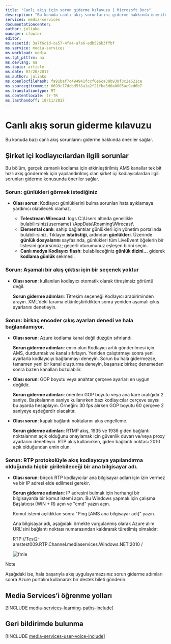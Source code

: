 ```yaml
---
title: "Canlı akış için sorun giderme kılavuzu | Microsoft Docs"
description: "Bu konuda canlı akış sorunlarını giderme hakkında öneriler sağlar."
services: media-services
documentationcenter: 
author: juliako
manager: cfowler
editor: 
ms.assetid: 3a7f6c1d-ce57-4fa4-a7a6-edb526b3ffbf
ms.service: media-services
ms.workload: media
ms.tgt_pltfrm: na
ms.devlang: na
ms.topic: article
ms.date: 07/20/2017
ms.author: juliako
ms.openlocfilehash: fa91baf7c494941fccf0e6ca38b930f3c2a521ce
ms.sourcegitcommit: 6699c77dcbd5f8a1a2f21fba3d0a0005ac9ed6b7
ms.translationtype: MT
ms.contentlocale: tr-TR
ms.lasthandoff: 10/11/2017
---
```

# <a name="troubleshooting-guide-for-live-streaming"></a>Canlı akış sorun giderme kılavuzu
Bu konuda bazı canlı akış sorunlarını giderme hakkında öneriler sağlar.

## <a name="issues-related-to-on-premises-encoders"></a>Şirket içi kodlayıcılardan ilgili sorunlar
Bu bölüm, gerçek zamanlı kodlama için etkinleştirilmiş AMS kanallar tek bit hızlı akış göndermek için yapılandırılmış olan şirket içi kodlayıcılardan ilgili sorunları giderme konusunda öneriler sağlar.

### <a name="problem-would-like-to-see-logs"></a>Sorun: günlükleri görmek istediğiniz
* **Olası sorun**: Kodlayıcı günlüklerini bulma sorunları hata ayıklamaya yardımcı olabilecek olamaz.
  
  * **Telestream Wirecast**: logs C:\Users altında genellikle bulabilirsiniz\{username} \AppData\Roaming\Wirecast\ 
  * **Elemental canlı**: sahip bağlantılar günlükleri için yönetim portalında bulabilirsiniz. Tıklayın **istatistiği**, ardından **günlükleri**. Üzerinde **günlük dosyalarını** sayfasında, günlükleri tüm LiveEvent öğelerin bir listesini görürsünüz; geçerli oturumunuz eşleşen birini seçin. 
  * **Canlı medya Kodlayıcı flash**: bulabileceğiniz **günlük dizini...**  giderek **kodlama günlük** sekmesi.

### <a name="problem-there-is-no-option-for-outputting-a-progressive-stream"></a>Sorun: Aşamalı bir akış çıktısı için bir seçenek yoktur
* **Olası sorun**: kullanılan kodlayıcı otomatik olarak titreşimsiz görüntü değil. 
  
    **Sorun giderme adımları**: Titreşim seçeneği Kodlayıcı arabiriminden arayın. XML'deki tarama etkinleştirildikten sonra yeniden aşamalı çıkış ayarlarını denetleyin. 

### <a name="problem-tried-several-encoder-output-settings-and-still-unable-to-connect"></a>Sorun: birkaç encoder çıkış ayarları denedi ve hala bağlanılamıyor.
* **Olası sorun**: Azure kodlama kanal değil düzgün sıfırlandı. 
  
    **Sorun giderme adımları**: emin olun Kodlayıcı artık gönderilmesi için AMS, durdurmak ve kanal sıfırlayın. Yeniden çalıştırmayı sonra yeni ayarlarla kodlayıcıyı bağlanmayı deneyin. Sorun bu hala gidermezse, tamamen yeni bir kanal oluşturma deneyin, başarısız birkaç denemeden sonra bazen kanalları bozulabilir.  
* **Olası sorun**: GOP boyutu veya anahtar çerçeve ayarları en uygun değildir. 
  
    **Sorun giderme adımları**: önerilen GOP boyutu veya ana kare aralığıdır 2 saniye. Başkalarının saniye kullanırken bazı kodlayıcılar çerçeve sayısı bu ayarda hesaplayın. Örneğin: 30 fps alırken GOP boyutu 60 çerçeve 2 saniyeye eşdeğerdir olacaktır.  
* **Olası sorun**: kapalı bağlantı noktalarını akış engelleme. 
  
    **Sorun giderme adımları**: RTMP akış, 1935 ve 1936 giden bağlantı noktalarının açık olduğunu onaylamak için güvenlik duvarı ve/veya proxy ayarlarını denetleyin. RTP akış kullanırken, giden bağlantı noktası 2010 açık olduğundan emin olun. 

### <a name="problem-when-configuring-the-encoder-to-stream-with-the-rtp-protocol-there-is-no-place-to-enter-a-host-name"></a>Sorun: RTP protokolüyle akış kodlayıcıya yapılandırma olduğunda hiçbir girilebileceği bir ana bilgisayar adı.
* **Olası sorun**: birçok RTP kodlayıcılar ana bilgisayar adları için izin vermez ve bir IP adresi elde edilmesi gerekir.  
  
    **Sorun giderme adımları**: IP adresini bulmak için herhangi bir bilgisayarda bir komut istemi açın. Bu Windows yapmak için çalışma Başlatıcısı (WIN + R) açın ve "cmd" yazın açın.  
  
    Komut istemi açıldıktan sonra "Ping [AMS ana bilgisayar adı]" yazın. 
  
    Ana bilgisayar adı, aşağıdaki örnekte vurgulanmış olarak Azure alım URL'sini bağlantı noktası numarasından kaldırarak türetilmiş olmalıdır: 
  
    RTP://Test2-amstest009.RTP.Channel.mediaservices.Windows.NET:2010 / 
  
    ![fmle](./media/media-services-fmle-live-encoder/media-services-fmle10.png)

> [!NOTE]
> Aşağıdaki ise, hala başarıyla akış uygulayamazsınız sorun giderme adımları sonra Azure portalını kullanarak bir destek bileti gönderin.
> 
> 

## <a name="media-services-learning-paths"></a>Media Services’i öğrenme yolları
[!INCLUDE [media-services-learning-paths-include](../../includes/media-services-learning-paths-include.md)]

## <a name="provide-feedback"></a>Geri bildirimde bulunma
[!INCLUDE [media-services-user-voice-include](../../includes/media-services-user-voice-include.md)]

